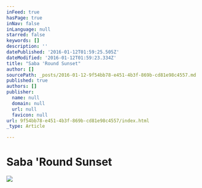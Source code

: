 ```yaml
---
inFeed: true
hasPage: true
inNav: false
inLanguage: null
starred: false
keywords: []
description: ''
datePublished: '2016-01-12T01:59:25.505Z'
dateModified: '2016-01-12T01:59:23.334Z'
title: "Saba 'Round Sunset"
author: []
sourcePath: _posts/2016-01-12-9f54bb78-e451-4b3f-869b-cd81e98c4557.md
published: true
authors: []
publisher:
  name: null
  domain: null
  url: null
  favicon: null
url: 9f54bb78-e451-4b3f-869b-cd81e98c4557/index.html
_type: Article

---
```

# Saba 'Round Sunset
![](https://the-grid-user-content.s3-us-west-2.amazonaws.com/73c3457f-341a-46e1-9ee3-65a85039fffa.JPG)